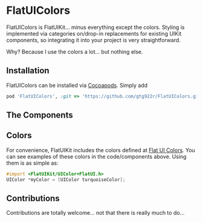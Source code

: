 FlatUIColors
======

FlatUIColors is FlatUIKit... minus everything except the colors. Styling is implemented via categories on/drop-in replacements for existing UIKit components, so integrating it into your project is very straightforward.

Why? Because I use the colors a lot... but nothing else.

Installation
-------

FlatUIColors can be installed via [Cocoapods](http://cocoapods.org/). Simply add

```ruby
pod 'FlatUIColors', :git => 'https://github.com/gtg922r/FlatUIColors.git'
```

The Components
-------

Colors
-------

For convenience, FlatUIKit includes the colors defined at [Flat UI Colors](http://flatuicolors.com/). You can see examples of these colors in the code/components above. Using them is as simple as:

```objective-c
#import <FlatUIKit/UIColor+FlatUI.h>
UIColor *myColor = [UIColor turquoiseColor];
```

Contributions
--------

Contributions are totally welcome... not that there is really much to do...
